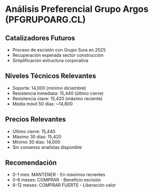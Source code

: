 # Análisis Preferencial Grupo Argos (PFGRUPOARG.CL)

## Catalizadores Futuros

- Proceso de escisión con Grupo Sura en 2025
- Recuperación esperada sector construcción
- Simplificación estructura corporativa

## Niveles Técnicos Relevantes

- Soporte: 14,000 (mínimo diciembre)
- Resistencia inmediata: 15,440 (último cierre)
- Resistencia clave: 15,420 (máximo reciente)
- Media móvil 50 días: ~14,800

## Precios Relevantes

- Último cierre: 15,440
- Máximo 30 días: 15,420
- Mínimo 30 días: 14,000
- Sin consenso analistas disponible

## Recomendación

- 0-1 mes: MANTENER - En máximos recientes
- 0-6 meses: COMPRAR - Beneficio escisión
- 6-12 meses: COMPRAR FUERTE - Liberación valor
